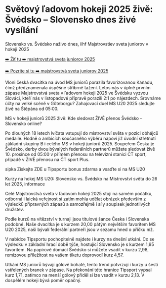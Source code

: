 <h1>Světový ľadovom hokeji 2025 živě: Švédsko – Slovensko dnes živé vysílání</h1>

Slovensko vs. Švédsko naživo dnes, iihf Majstrovstiev sveta juniorov v hokeji 2025

[➡️ Žiť tu ➡️ majstrovstvá sveta juniorov 2025](https://t.co/whptpWNcQ2)

[➡️ Pozrite si tu ➡️ majstrovstvá sveta juniorov 2025](https://t.co/whptpWNcQ2)

Vloni česká dvacítka na úvod MS juniorů porazila favorizovanou Kanadu, čímž předznamenala úspěšné stříbrné tažení. Letos nás v úplně prvním zápase Majstrovstvá sveta v ľadovom hokeji 2025 ve Švédsku vyzvou Slováci, kteří nás v listopadové přípravě porazili 2:1 po nájezdech. Srovnáme účty na velké scéně v Göteborgu? Zahajovací duel MS U20 2025 sledujte živě na Štěpána od 05:00.

MS v hokeji juniorů 2025 živě: Kde sledovat ŽIVĚ přenos Švédsko - Slovensko online?

Po dlouhých 18 letech lvíčata vstupují do mistrovství světa v pozici obhájců medaile. Hodně o ambicích současného výběru napoví již úvodní střetnutí základní skupiny B i celého MS v hokeji juniorů 2025. Soupeřem Česka je Švédsko, derby dvou bývalých federálních partnerů můžete sledovat živě 10. prosince od 05:00 v přímém přenosu na televizní stanici ČT sport, případě v ŽIVĚ přenosu na ČT sport Plus.

sipka Získejte ZDE u Tipsportu bonus zdarma a vsaďte si na MS U20

Kurzy na hokej MS U20: Slovensko vs. Švédsko na Mistrovství světa do 26 let 2025, informace

Celé Majstrovstvá sveta v ľadovom hokeji 2025 stojí na samém počátku, odborná i laická veřejnost si zatím mohla udělat obrázek především z výsledků přípravných zápasů a samozřejmě i síly soupisek jednotlivých družstev.

Podle kurzů na vítězství v turnaji jsou titulové šance Česka i Slovenska podobné. Naše dvacítka je s kurzem 20,00 pátým největším favoritem MS U20 2025, naši bývalí federální partneři jsou v sezamu hned o příčku níž.

V nabídce Tipsportu pochopitelně najdete i kurzy na dnešní utkání. Co se výsledku v základní hrací době týče, hostující Slovensko je s kurzem 1,95 favoritem. Na papírově domácí Švédsko si můžete vsadit v kurzu 2,98, remízovou příležitost na vašem tiketu doprovodí kurz 4,57.

Utkání MS juniorů bývají gólově bohaté, tento trend potvrzují i kurzy u šesti vstřelených branek v zápase. Na překonání této hranice Tipsport vypsal kurz 1,71, zatímco na menší gólový příděl si lze vsadit v kurzu 2,13. V dospělém hokeji bývá poměr opačný.
